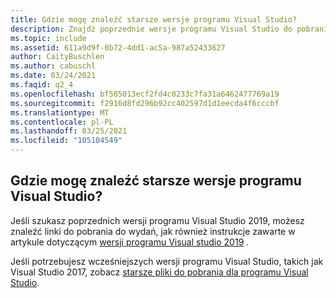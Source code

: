 ```yaml
---
title: Gdzie mogę znaleźć starsze wersje programu Visual Studio?
description: Znajdź poprzednie wersje programu Visual Studio do pobrania
ms.topic: include
ms.assetid: 611a9d9f-0b72-4dd1-ac5a-987a52433627
author: CaityBuschlen
ms.author: cabuschl
ms.date: 03/24/2021
ms.faqid: q2_4
ms.openlocfilehash: bf585013ecf2fd4c0233c7fa31a6462477769a19
ms.sourcegitcommit: f2916d8fd296b92cc402597d1d1eecda4f6cccbf
ms.translationtype: MT
ms.contentlocale: pl-PL
ms.lasthandoff: 03/25/2021
ms.locfileid: "105104549"
---
```

## <a name="where-can-i-find-older-versions-of-visual-studio"></a>Gdzie mogę znaleźć starsze wersje programu Visual Studio? 

Jeśli szukasz poprzednich wersji programu Visual Studio 2019, możesz znaleźć linki do pobrania do wydań, jak również instrukcje zawarte w artykule dotyczącym [wersji programu Visual studio 2019](https://docs.microsoft.com/visualstudio/releases/2019/history?branch=updates%2Fhistory) .

Jeśli potrzebujesz wcześniejszych wersji programu Visual Studio, takich jak Visual Studio 2017, zobacz [starsze pliki do pobrania dla programu Visual Studio](https://visualstudio.microsoft.com/vs/older-downloads/).